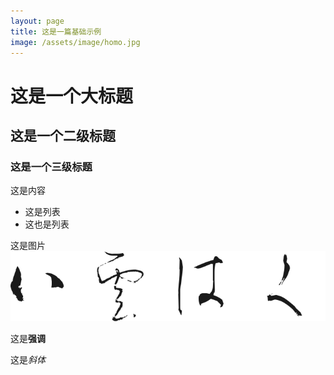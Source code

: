 ```yaml
---
layout: page
title: 这是一篇基础示例
image: /assets/image/homo.jpg
---
```


# 这是一个大标题

## 这是一个二级标题

### 这是一个三级标题

这是内容

* 这是列表
* 这也是列表

这是图片
![这里是图片](/assets/image/logo.png)

这是**强调**

这是*斜体*

